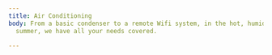 ```yaml
---
title: Air Conditioning
body: From a basic condenser to a remote Wifi system, in the hot, humid, Louisiana
  summer, we have all your needs covered.

---
```

